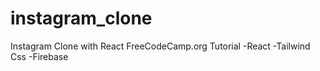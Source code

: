 # instagram_clone
Instagram Clone with React
FreeCodeCamp.org Tutorial 
-React
-Tailwind Css
-Firebase
